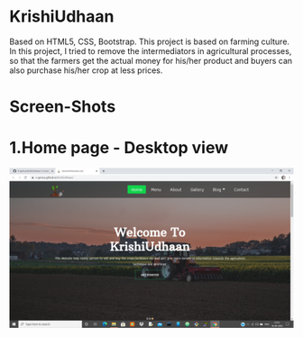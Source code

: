 # KrishiUdhaan
Based on HTML5, CSS, Bootstrap.
This project is based on farming culture. In this project, I tried to remove the intermediators in agricultural processes, so that the farmers get the actual money for his/her product and buyers can also purchase his/her crop at less prices.

# Screen-Shots
# 1.Home page - Desktop view

<img src = "ScreenShots/Desktop.png">
